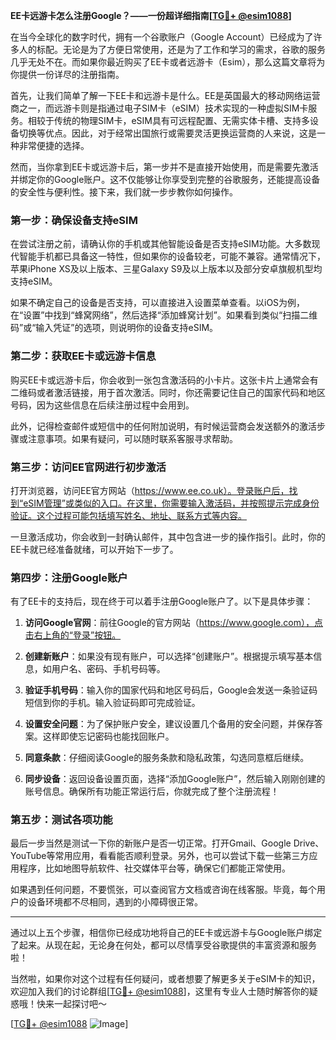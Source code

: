**EE卡远游卡怎么注册Google？——一份超详细指南[[TG💪+ @esim1088](https://t.me/s/esim1088)]**

在当今全球化的数字时代，拥有一个谷歌账户（Google Account）已经成为了许多人的标配。无论是为了方便日常使用，还是为了工作和学习的需求，谷歌的服务几乎无处不在。而如果你最近购买了EE卡或者远游卡（Esim），那么这篇文章将为你提供一份详尽的注册指南。

首先，让我们简单了解一下EE卡和远游卡是什么。EE是英国最大的移动网络运营商之一，而远游卡则是指通过电子SIM卡（eSIM）技术实现的一种虚拟SIM卡服务。相较于传统的物理SIM卡，eSIM具有可远程配置、无需实体卡槽、支持多设备切换等优点。因此，对于经常出国旅行或需要灵活更换运营商的人来说，这是一种非常便捷的选择。

然而，当你拿到EE卡或远游卡后，第一步并不是直接开始使用，而是需要先激活并绑定你的Google账户。这不仅能够让你享受到完整的谷歌服务，还能提高设备的安全性与便利性。接下来，我们就一步步教你如何操作。

### 第一步：确保设备支持eSIM

在尝试注册之前，请确认你的手机或其他智能设备是否支持eSIM功能。大多数现代智能手机都已具备这一特性，但如果你的设备较老，可能不兼容。通常情况下，苹果iPhone XS及以上版本、三星Galaxy S9及以上版本以及部分安卓旗舰机型均支持eSIM。

如果不确定自己的设备是否支持，可以直接进入设置菜单查看。以iOS为例，在“设置”中找到“蜂窝网络”，然后选择“添加蜂窝计划”。如果看到类似“扫描二维码”或“输入凭证”的选项，则说明你的设备支持eSIM。

### 第二步：获取EE卡或远游卡信息

购买EE卡或远游卡后，你会收到一张包含激活码的小卡片。这张卡片上通常会有二维码或者激活链接，用于首次激活。同时，你还需要记住自己的国家代码和地区号码，因为这些信息在后续注册过程中会用到。

此外，记得检查邮件或短信中的任何附加说明，有时候运营商会发送额外的激活步骤或注意事项。如果有疑问，可以随时联系客服寻求帮助。

### 第三步：访问EE官网进行初步激活

打开浏览器，访问EE官方网站（https://www.ee.co.uk）。登录账户后，找到“eSIM管理”或类似的入口。在这里，你需要输入激活码，并按照提示完成身份验证。这个过程可能包括填写姓名、地址、联系方式等内容。

一旦激活成功，你会收到一封确认邮件，其中包含进一步的操作指引。此时，你的EE卡就已经准备就绪，可以开始下一步了。

### 第四步：注册Google账户

有了EE卡的支持后，现在终于可以着手注册Google账户了。以下是具体步骤：

1. **访问Google官网**：前往Google的官方网站（https://www.google.com），点击右上角的“登录”按钮。
   
2. **创建新账户**：如果没有现有账户，可以选择“创建账户”。根据提示填写基本信息，如用户名、密码、手机号码等。

3. **验证手机号码**：输入你的国家代码和地区号码后，Google会发送一条验证码短信到你的手机。输入验证码即可完成验证。

4. **设置安全问题**：为了保护账户安全，建议设置几个备用的安全问题，并保存答案。这样即使忘记密码也能找回账户。

5. **同意条款**：仔细阅读Google的服务条款和隐私政策，勾选同意框后继续。

6. **同步设备**：返回设备设置页面，选择“添加Google账户”，然后输入刚刚创建的账号信息。确保所有功能正常运行后，你就完成了整个注册流程！

### 第五步：测试各项功能

最后一步当然是测试一下你的新账户是否一切正常。打开Gmail、Google Drive、YouTube等常用应用，看看能否顺利登录。另外，也可以尝试下载一些第三方应用程序，比如地图导航软件、社交媒体平台等，确保它们都能正常使用。

如果遇到任何问题，不要慌张，可以查阅官方文档或咨询在线客服。毕竟，每个用户的设备环境都不尽相同，遇到的小障碍很正常。

---

通过以上五个步骤，相信你已经成功地将自己的EE卡或远游卡与Google账户绑定了起来。从现在起，无论身在何处，都可以尽情享受谷歌提供的丰富资源和服务啦！

当然啦，如果你对这个过程有任何疑问，或者想要了解更多关于eSIM卡的知识，欢迎加入我们的讨论群组[[TG💪+ @esim1088](https://t.me/s/esim1088)]，这里有专业人士随时解答你的疑惑哦！快来一起探讨吧～

[[TG💪+ @esim1088](https://t.me/s/esim1088) ![Image](https://i.postimg.cc/4NQfJmqS/Snipaste-2025-05-13-00-14-12.png)]
